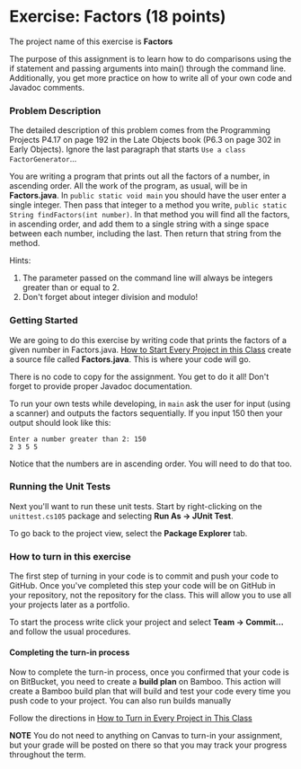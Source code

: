 # Exercise: Factors (18 points)

The project name of this exercise is **Factors** 

The purpose of this assignment is to learn how to do comparisons using the if statement and passing arguments into main() through the command line. Additionally, you get more practice on how to write all of your own code and Javadoc comments.

### Problem Description

The detailed description of this problem comes from the Programming Projects P4.17 on page 192 in the Late Objects book (P6.3 on page 302 in Early Objects). Ignore the last paragraph that starts `Use a class FactorGenerator`...

You are writing a program that prints out all the factors of a number, in ascending order. All the work of the program, as usual, will be in **Factors.java**. In `public static void main` you should have the user enter a single integer. Then pass that integer to a method you write, `public static String findFactors(int number)`. In that method you will find all the factors, in ascending order, and add them to a single string with a singe space between each number, including the last. Then return that string from the method.

Hints:

1. The parameter passed on the command line will always be integers greater than or equal to 2.
2. Don't forget about integer division and modulo!

### Getting Started

We are going to do this exercise by writing code that prints the factors of a given number in Factors.java. [How to Start Every Project in this Class](http://209.129.49.15:7990/projects/CS105/repos/allan.knight/browse/HowToStartEveryProject.md) create a source file called **Factors.java**. This is where your code will go. 

There is no code to copy for the assignment. You get to do it all! Don't forget to provide proper Javadoc documentation.

To run your own tests while developing, in `main` ask the user for input (using a scanner) and outputs the factors sequentially. If you input 150 then your output should look like this:

```
Enter a number greater than 2: 150
2 3 5 5
```

Notice that the numbers are in ascending order. You will need to do that too.

### Running the Unit Tests

Next you'll want to run these unit tests. Start by right-clicking on the `unittest.cs105` package and selecting **Run As -> JUnit Test**. 

To go back to the project view, select the **Package Explorer** tab.

### How to turn in this exercise

The first step of turning in your code is to commit and push your code to GitHub. Once you've completed this step your code will be on GitHub in your repository, not the repository for the class. This will allow you to use all your projects later as a portfolio.

To start the process write click your project and select **Team -> Commit...** and follow the usual procedures.

#### Completing the turn-in process


Now to complete the turn-in process, once you confirmed that your code is on BitBucket, you need to create a **build plan** on Bamboo. This action will create a Bamboo build plan that will build and test your code every time you push code to your project. You can also run builds manually

Follow the directions in [How to Turn in Every Project in This Class](http://209.129.49.15:7990/projects/CS105/repos/allan.knight/browse/HowToTurnInEveryProjectInThisClass.md)

**NOTE** You do not need to anything on Canvas to turn-in your assignment, but your grade will be posted on there so that you may track your progress throughout the term.
